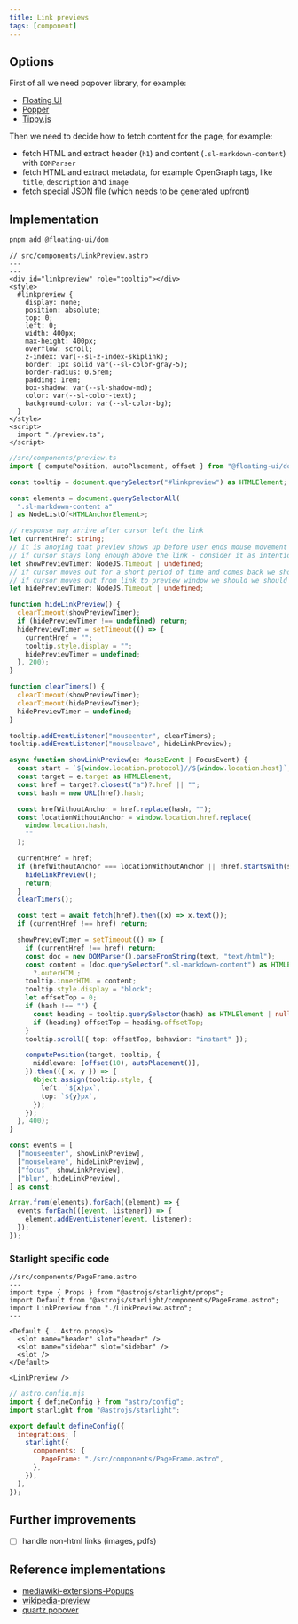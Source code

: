 ```yaml
---
title: Link previews
tags: [component]
---
```


## Options

First of all we need popover library, for example:

- [Floating UI](https://floating-ui.com/)
- [Popper](https://popper.js.org/)
- [Tippy.js](https://atomiks.github.io/tippyjs/)

Then we need to decide how to fetch content for the page, for example:

- fetch HTML and extract header (`h1`) and content (`.sl-markdown-content`) with `DOMParser`
- fetch HTML and extract metadata, for example OpenGraph tags, like `title`, `description` and `image`
- fetch special JSON file (which needs to be generated upfront)

## Implementation

```bash title="Instal dependencies…"
pnpm add @floating-ui/dom
```

```astro
// src/components/LinkPreview.astro
---
---
<div id="linkpreview" role="tooltip"></div>
<style>
  #linkpreview {
    display: none;
    position: absolute;
    top: 0;
    left: 0;
    width: 400px;
    max-height: 400px;
    overflow: scroll;
    z-index: var(--sl-z-index-skiplink);
    border: 1px solid var(--sl-color-gray-5);
    border-radius: 0.5rem;
    padding: 1rem;
    box-shadow: var(--sl-shadow-md);
    color: var(--sl-color-text);
    background-color: var(--sl-color-bg);
  }
</style>
<script>
  import "./preview.ts";
</script>
```

```ts
//src/components/preview.ts
import { computePosition, autoPlacement, offset } from "@floating-ui/dom";

const tooltip = document.querySelector("#linkpreview") as HTMLElement;

const elements = document.querySelectorAll(
  ".sl-markdown-content a"
) as NodeListOf<HTMLAnchorElement>;

// response may arrive after cursor left the link
let currentHref: string;
// it is anoying that preview shows up before user ends mouse movement
// if cursor stays long enough above the link - consider it as intentional
let showPreviewTimer: NodeJS.Timeout | undefined;
// if cursor moves out for a short period of time and comes back we should not hide preview
// if cursor moves out from link to preview window we should we should not hide preview
let hidePreviewTimer: NodeJS.Timeout | undefined;

function hideLinkPreview() {
  clearTimeout(showPreviewTimer);
  if (hidePreviewTimer !== undefined) return;
  hidePreviewTimer = setTimeout(() => {
    currentHref = "";
    tooltip.style.display = "";
    hidePreviewTimer = undefined;
  }, 200);
}

function clearTimers() {
  clearTimeout(showPreviewTimer);
  clearTimeout(hidePreviewTimer);
  hidePreviewTimer = undefined;
}

tooltip.addEventListener("mouseenter", clearTimers);
tooltip.addEventListener("mouseleave", hideLinkPreview);

async function showLinkPreview(e: MouseEvent | FocusEvent) {
  const start = `${window.location.protocol}//${window.location.host}`;
  const target = e.target as HTMLElement;
  const href = target?.closest("a")?.href || "";
  const hash = new URL(href).hash;

  const hrefWithoutAnchor = href.replace(hash, "");
  const locationWithoutAnchor = window.location.href.replace(
    window.location.hash,
    ""
  );

  currentHref = href;
  if (hrefWithoutAnchor === locationWithoutAnchor || !href.startsWith(start)) {
    hideLinkPreview();
    return;
  }
  clearTimers();

  const text = await fetch(href).then((x) => x.text());
  if (currentHref !== href) return;

  showPreviewTimer = setTimeout(() => {
    if (currentHref !== href) return;
    const doc = new DOMParser().parseFromString(text, "text/html");
    const content = (doc.querySelector(".sl-markdown-content") as HTMLElement)
      ?.outerHTML;
    tooltip.innerHTML = content;
    tooltip.style.display = "block";
    let offsetTop = 0;
    if (hash !== "") {
      const heading = tooltip.querySelector(hash) as HTMLElement | null;
      if (heading) offsetTop = heading.offsetTop;
    }
    tooltip.scroll({ top: offsetTop, behavior: "instant" });

    computePosition(target, tooltip, {
      middleware: [offset(10), autoPlacement()],
    }).then(({ x, y }) => {
      Object.assign(tooltip.style, {
        left: `${x}px`,
        top: `${y}px`,
      });
    });
  }, 400);
}

const events = [
  ["mouseenter", showLinkPreview],
  ["mouseleave", hideLinkPreview],
  ["focus", showLinkPreview],
  ["blur", hideLinkPreview],
] as const;

Array.from(elements).forEach((element) => {
  events.forEach(([event, listener]) => {
    element.addEventListener(event, listener);
  });
});
```

### Starlight specific code

```astro
//src/components/PageFrame.astro
---
import type { Props } from "@astrojs/starlight/props";
import Default from "@astrojs/starlight/components/PageFrame.astro";
import LinkPreview from "./LinkPreview.astro";
---

<Default {...Astro.props}>
  <slot name="header" slot="header" />
  <slot name="sidebar" slot="sidebar" />
  <slot />
</Default>

<LinkPreview />
```

```js
// astro.config.mjs
import { defineConfig } from "astro/config";
import starlight from "@astrojs/starlight";

export default defineConfig({
  integrations: [
    starlight({
      components: {
        PageFrame: "./src/components/PageFrame.astro",
      },
    }),
  ],
});
```

## Further improvements

- [ ] handle non-html links (images, pdfs)

## Reference implementations

- [mediawiki-extensions-Popups](https://github.com/wikimedia/mediawiki-extensions-Popups)
- [wikipedia-preview](https://github.com/wikimedia/wikipedia-preview)
- [quartz popover](https://github.com/jackyzha0/quartz/blob/v4/quartz/components/scripts/popover.inline.ts)
